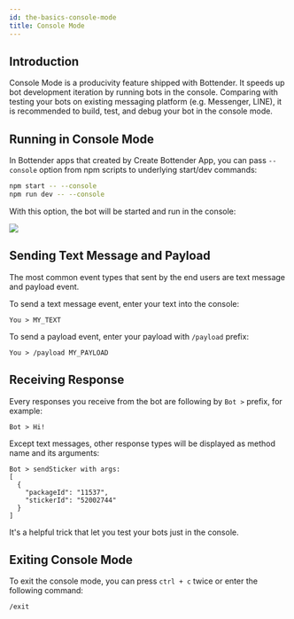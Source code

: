 ```yaml
---
id: the-basics-console-mode
title: Console Mode
---
```


## Introduction

Console Mode is a producivity feature shipped with Bottender. It speeds up bot development iteration by running bots in the console. Comparing with testing your bots on existing messaging platform (e.g. Messenger, LINE), it is recommended to build, test, and debug your bot in the console mode.

## Running in Console Mode

In Bottender apps that created by Create Bottender App, you can pass `--console` option from npm scripts to underlying start/dev commands:

```sh
npm start -- --console
npm run dev -- --console
```

With this option, the bot will be started and run in the console:

![](https://user-images.githubusercontent.com/3382565/67745487-57991c80-fa5f-11e9-8eb7-9e4144df9e73.png)

## Sending Text Message and Payload

The most common event types that sent by the end users are text message and payload event.

To send a text message event, enter your text into the console:

```
You > MY_TEXT
```

To send a payload event, enter your payload with `/payload` prefix:

```
You > /payload MY_PAYLOAD
```

## Receiving Response

Every responses you receive from the bot are following by `Bot >` prefix, for example:

```
Bot > Hi!
```

Except text messages, other response types will be displayed as method name and its arguments:

```
Bot > sendSticker with args:
[
  {
    "packageId": "11537",
    "stickerId": "52002744"
  }
]
```

It's a helpful trick that let you test your bots just in the console.

## Exiting Console Mode

To exit the console mode, you can press `ctrl + c` twice or enter the following command:

```
/exit
```
